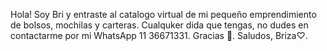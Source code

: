 Hola! Soy Bri y entraste al catalogo virtual de mi pequeño emprendimiento de bolsos, mochilas y carteras. Cualquker dida que tengas, no dudes en contactarme por mi WhatsApp 11 36671331. Gracias 💋. Saludos, Briza♡.
